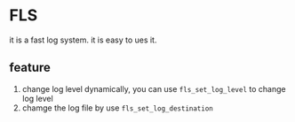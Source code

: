 # FLS

it is a fast log system. it is easy to ues it.

## feature
1. change log level dynamically, you can use
`fls_set_log_level` to change log level
2. chamge the log file by use `fls_set_log_destination`
